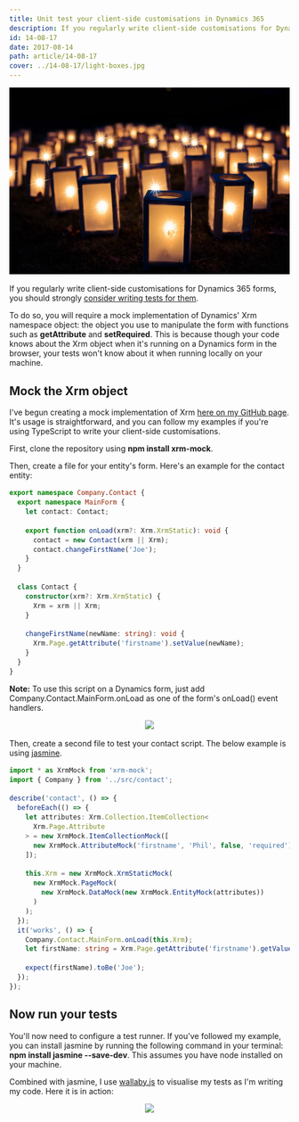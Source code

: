 ```yaml
---
title: Unit test your client-side customisations in Dynamics 365
description: If you regularly write client-side customisations for Dynamics 365 forms, you should strongly consider writing tests for them
id: 14-08-17
date: 2017-08-14
path: article/14-08-17
cover: ../14-08-17/light-boxes.jpg
---
```


<img src='light-boxes.jpg' />

If you regularly write client-side customisations for Dynamics 365 forms, you should strongly <a href="https://stackoverflow.com/questions/67299/is-unit-testing-worth-the-effort">consider writing tests for them</a>.

<p>
To do so, you will require a mock implementation of Dynamics' Xrm namespace object: the object you use to manipulate the form with functions such as <b>getAttribute</b> and <b>setRequired</b>. This is because though your code knows about the Xrm object when it's running on a Dynamics form in the browser, your tests won't know about it when running locally on your machine.

<h2>Mock the Xrm object</h2>
I've begun creating a mock implementation of Xrm <a href="https://github.com/camelCaseDave/xrm-mock">here on my GitHub page</a>. It's usage is straightforward, and you can follow my examples if you're using TypeScript to write your client-side customisations.

<p>
First, clone the repository using <b>npm install xrm-mock</b>.
</p>
<p>
Then, create a file for your entity's form. Here's an example for the contact entity:
</p>

```ts
export namespace Company.Contact {
  export namespace MainForm {
    let contact: Contact;

    export function onLoad(xrm?: Xrm.XrmStatic): void {
      contact = new Contact(xrm || Xrm);
      contact.changeFirstName('Joe');
    }
  }

  class Contact {
    constructor(xrm?: Xrm.XrmStatic) {
      Xrm = xrm || Xrm;
    }

    changeFirstName(newName: string): void {
      Xrm.Page.getAttribute('firstname').setValue(newName);
    }
  }
}
```

<b>Note:</b> To use this script on a Dynamics form, just add Company.Contact.MainForm.onLoad as one of the form's onLoad() event handlers.

<p>
<div class="separator" style="clear: both; text-align: center;"><img border="0" src="https://3.bp.blogspot.com/-Ov9vKpDmlKw/WVpKVLfPIzI/AAAAAAAAAUw/k5Rk2HkuxcMzeOa8R7KxzpB6BxV-a3ZNQCLcBGAs/s1600/contactFormEvent.PNG" data-original-width="359" data-original-height="82" /></div></p>

<p>
Then, create a second file to test your contact script. The below example is using <a href="https://jasmine.github.io/">jasmine</a>.
</p>

```ts
import * as XrmMock from 'xrm-mock';
import { Company } from '../src/contact';

describe('contact', () => {
  beforeEach(() => {
    let attributes: Xrm.Collection.ItemCollection<
      Xrm.Page.Attribute
    > = new XrmMock.ItemCollectionMock([
      new XrmMock.AttributeMock('firstname', 'Phil', false, 'required'),
    ]);

    this.Xrm = new XrmMock.XrmStaticMock(
      new XrmMock.PageMock(
        new XrmMock.DataMock(new XrmMock.EntityMock(attributes))
      )
    );
  });
  it('works', () => {
    Company.Contact.MainForm.onLoad(this.Xrm);
    let firstName: string = Xrm.Page.getAttribute('firstname').getValue();

    expect(firstName).toBe('Joe');
  });
});
```

<h2>Now run your tests</h2>
You'll now need to configure a test runner. If you've followed my example, you can install jasmine by running the following command in your terminal: <b>npm install jasmine --save-dev</b>. This assumes you have node installed on your machine.

<p>
Combined with jasmine, I use <a href="https://wallabyjs.com/">wallaby.js</a> to visualise my tests as I'm writing my code. Here it is in action:
</p>
<div class="separator" style="clear: both; text-align: center;"><img border="0" src="https://2.bp.blogspot.com/-lBq6uKL6Hnk/WVpL8EKDuaI/AAAAAAAAAU4/LrT8cEWkoJgEyhM3uxiHmH8PnVU8ZQq3ACLcBGAs/s1600/wallaby-example.gif" data-original-width="908" data-original-height="497" /></div>
